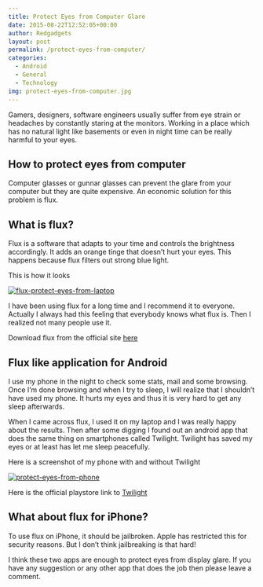 ```yaml
---
title: Protect Eyes from Computer Glare
date: 2015-08-22T12:52:05+00:00
author: Redgadgets
layout: post
permalink: /protect-eyes-from-computer/
categories:
  - Android
  - General
  - Technology
img: protect-eyes-from-computer.jpg
---
```

Gamers, designers, software engineers usually suffer from eye strain or headaches by constantly staring at the monitors. Working in a place which has no natural light like basements or even in night time can be really harmful to your eyes.



## <span id="How_to_protect_eyes_from_computer">How to protect eyes from computer</span>

Computer glasses or gunnar glasses can prevent the glare from your computer but they are quite expensive. An economic solution for this problem is flux.

## <span id="What_is_flux">What is flux?</span>

Flux is a software that adapts to your time and controls the brightness accordingly. It adds an orange tinge that doesn&#8217;t hurt your eyes. This happens because flux filters out strong blue light.

This is how it looks

[<img class="alignnone size-full wp-image-688" src="/wp-content/uploads/2015/08/flux-protect-eyes-from-laptop.jpg?fit=700%2C394" alt="flux-protect-eyes-from-laptop" srcset="/wp-content/uploads/2015/08/flux-protect-eyes-from-laptop.jpg?resize=533%2C300 533w, /wp-content/uploads/2015/08/flux-protect-eyes-from-laptop.jpg?w=800 800w" sizes="(max-width: 800px) 100vw, 800px" data-recalc-dims="1" />](/wp-content/uploads/2015/08/flux-protect-eyes-from-laptop.jpg)

I have been using flux for a long time and I recommend it to everyone. Actually I always had this feeling that everybody knows what flux is. Then I realized not many people use it.

Download flux from the official site <a href="https://justgetflux.com/" target="_blank">here</a>

## <span id="Flux_like_application_forAndroid">Flux like application for Android</span>

I use my phone in the night to check some stats, mail and some browsing. Once I&#8217;m done browsing and when I try to sleep, I will realize that I shouldn&#8217;t have used my phone. It hurts my eyes and thus it is very hard to get any sleep afterwards.

When I came across flux, I used it on my laptop and I was really happy about the results. Then after some digging I found out an android app that does the same thing on smartphones called Twilight. Twilight has saved my eyes or at least has let me sleep peacefully.

Here is a screenshot of my phone with and without Twilight

[<img class="alignnone size-full wp-image-687" src="/wp-content/uploads/2015/08/protect-eyes-from-mobile.jpg?fit=700%2C622" alt="protect-eyes-from-phone" srcset="/wp-content/uploads/2015/08/protect-eyes-from-mobile.jpg?resize=338%2C300 338w, /wp-content/uploads/2015/08/protect-eyes-from-mobile.jpg?w=800 800w" sizes="(max-width: 800px) 100vw, 800px" data-recalc-dims="1" />](/wp-content/uploads/2015/08/protect-eyes-from-mobile.jpg)

Here is the official playstore link to <a href="https://justgetflux.com/" target="_blank">Twilight</a>

## <span id="What_about_flux_for_iPhone">What about flux for iPhone?</span>

To use flux on iPhone, it should be jailbroken. Apple has restricted this for security reasons. But I don&#8217;t think jailbreaking is that hard!

I think these two apps are enough to protect eyes from display glare. If you have any suggestion or any other app that does the job then please leave a comment.

&nbsp;

&nbsp;